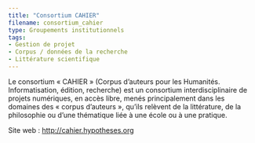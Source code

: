 ```yaml
---
title: "Consortium CAHIER"
filename: consortium_cahier
type: Groupements institutionnels
tags:
- Gestion de projet
- Corpus / données de la recherche
- Littérature scientifique
---
```


Le consortium « CAHIER » (Corpus d’auteurs pour les Humanités. Informatisation, édition, recherche) est un consortium interdisciplinaire de projets numériques, en accès libre, menés principalement dans les domaines des « corpus d’auteurs », qu’ils relèvent de la littérature, de la philosophie ou d’une thématique liée à une école ou à une pratique.

Site web : <http://cahier.hypotheses.org>

